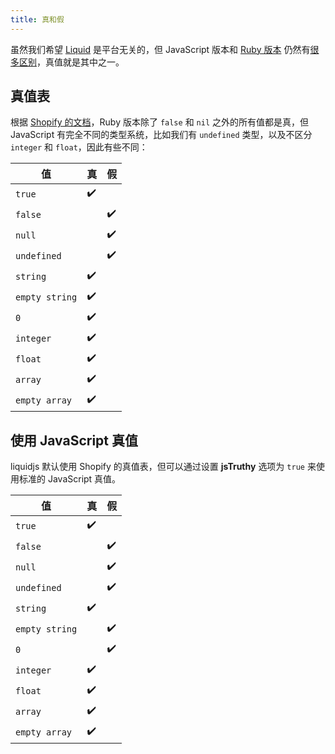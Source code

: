 ```yaml
---
title: 真和假
---
```


虽然我们希望 [Liquid][sl] 是平台无关的，但 JavaScript 版本和 [Ruby 版本][ruby] 仍然有[很多区别][diff]，真值就是其中之一。

## 真值表

根据 [Shopify 的文档](https://shopify.github.io/liquid/basics/truthy-and-falsy/)，Ruby 版本除了 `false` 和 `nil` 之外的所有值都是真，但 JavaScript 有完全不同的类型系统，比如我们有 `undefined` 类型，以及不区分 `integer` 和 `float`，因此有些不同：

值             | 真     | 假
---            | ---    | ---
`true`         | ✔️      | 
`false`        |        | ✔️
`null`         |        | ✔️
`undefined`    |        | ✔️
`string`       | ✔️      |	 
`empty string` | ✔️      |
`0`            | ✔️      |
`integer`	   | ✔️      |
`float`	       | ✔️      |
`array`        | ✔️      |
`empty array`  | ✔️      |

## 使用 JavaScript 真值

liquidjs 默认使用 Shopify 的真值表，但可以通过设置 **jsTruthy** 选项为 `true` 来使用标准的 JavaScript 真值。

值             | 真     | 假
---            | ---    | ---
`true`         | ✔️      | 
`false`        |        | ✔️
`null`         |        | ✔️
`undefined`    |        | ✔️
`string`       | ✔️      |	 
`empty string` |        | ✔️
`0`            |        | ✔️
`integer`	   | ✔️      |
`float`	       | ✔️      |
`array`        | ✔️      |
`empty array`  | ✔️      |

[ruby]: https://shopify.github.io/liquid
[sl]: https://www.npmjs.com/package/liquidjs
[diff]: https://github.com/harttle/liquidjs#differences-and-limitations